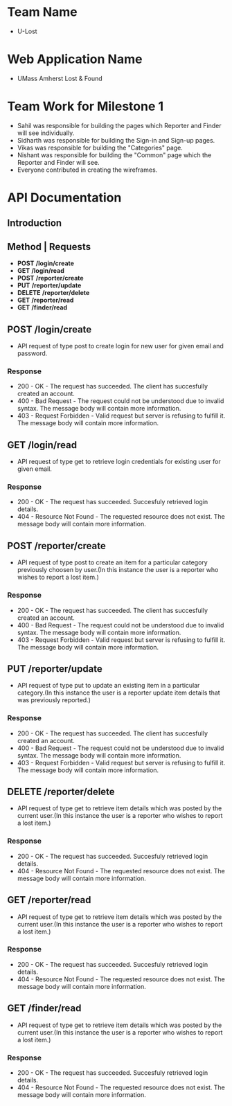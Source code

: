 # Team Name

* U-Lost

# Web Application Name

* UMass Amherst Lost & Found 

# Team Work for Milestone 1

* Sahil was responsible for building the pages which Reporter and Finder will see individually.
* Sidharth was responsible for building the Sign-in and Sign-up pages.
* Vikas was responsible for building the "Categories" page.
* Nishant was responsible for building the "Common" page which the Reporter and Finder will see.
* Everyone contributed in creating the wireframes.

# API Documentation

## Introduction

## Method | Requests
* __POST__ __/login/create__
* __GET__ __/login/read__
* __POST__ __/reporter/create__
* __PUT__ __/reporter/update__
* __DELETE__ __/reporter/delete__
* __GET__ __/reporter/read__
* __GET__ __/finder/read__

## __POST__ __/login/create__
* API request of type post to create login for new user for given email and password.
### Response 
* 200 - OK - The request has succeeded. The client has succesfully created an account.
* 400 - Bad Request - The request could not be understood due to invalid syntax. The message body will contain more information.
* 403 - Request Forbidden - Valid request but server is refusing to fulfill it. The message body will contain more information.

## __GET__ __/login/read__
* API request of type get to retrieve login credentials for existing user for given email.
### Response 
* 200 - OK - The request has succeeded. Succesfuly retrieved login details. 
* 404 - Resource Not Found - The requested resource does not exist. The message body will contain more information.

## __POST__ __/reporter/create__
* API request of type post to create an item for a particular category previously choosen by user.(In this instance the user is a reporter who wishes to report a lost item.)
### Response 
* 200 - OK - The request has succeeded. The client has succesfully created an account.
* 400 - Bad Request - The request could not be understood due to invalid syntax. The message body will contain more information.
* 403 - Request Forbidden - Valid request but server is refusing to fulfill it. The message body will contain more information.

## __PUT__ __/reporter/update__
* API request of type put to update an existing item in a particular category.(In this instance the user is a reporter update item details that was previously reported.)
### Response 
* 200 - OK - The request has succeeded. The client has succesfully created an account.
* 400 - Bad Request - The request could not be understood due to invalid syntax. The message body will contain more information.
* 403 - Request Forbidden - Valid request but server is refusing to fulfill it. The message body will contain more information.

## __DELETE__ __/reporter/delete__
* API request of type get to retrieve item details which was posted by the current user.(In this instance the user is a reporter who wishes to report a lost item.)
### Response 
* 200 - OK - The request has succeeded. Succesfuly retrieved login details. 
* 404 - Resource Not Found - The requested resource does not exist. The message body will contain more information.

## __GET__ __/reporter/read__
* API request of type get to retrieve item details which was posted by the current user.(In this instance the user is a reporter who wishes to report a lost item.)
### Response 
* 200 - OK - The request has succeeded. Succesfuly retrieved login details. 
* 404 - Resource Not Found - The requested resource does not exist. The message body will contain more information.


## __GET__ __/finder/read__
* API request of type get to retrieve item details which was posted by the current user.(In this instance the user is a reporter who wishes to report a lost item.)
### Response 
* 200 - OK - The request has succeeded. Succesfuly retrieved login details. 
* 404 - Resource Not Found - The requested resource does not exist. The message body will contain more information.

